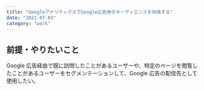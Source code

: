 ```yaml
---
title: "GoogleアナリティクスでGoogle広告用のオーディエンスを作成する"
date: "2021-07-03"
category: "work"
---
```


## 前提・やりたいこと

Google 広告経由で既に訪問したことがあるユーザーや、特定のページを閲覧したことがあるユーザーをセグメンテーションして、Google 広告の配信先として使用したい。
